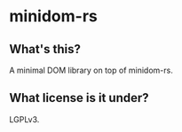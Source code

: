 minidom-rs
==========

What's this?
------------

A minimal DOM library on top of minidom-rs.

What license is it under?
-------------------------

LGPLv3.

